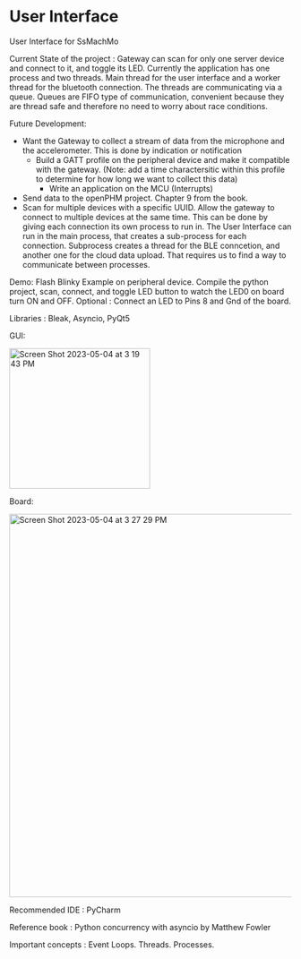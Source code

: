 # User Interface
User Interface for SsMachMo 

Current State of the project :
Gateway can scan for only one server device and connect to it, and toggle its LED.
Currently the application has one process and two threads. Main thread for the user interface and a worker thread for the bluetooth connection. The threads are communicating via a queue. Queues are FIFO type of communication, convenient because they are thread safe and therefore no need to worry about race conditions. 

Future Development: 
* Want the Gateway to collect a stream of data from the microphone and the accelerometer. This is done by indication or notification
  * Build a GATT profile on the peripheral device and make it compatible with the gateway. (Note: add a time charactersitic within this profile to determine for how long we want to collect this data)
    * Write an application on the MCU (Interrupts) 
* Send data to the openPHM project. Chapter 9 from the book.
* Scan for multiple devices with a specific UUID. Allow the gateway to connect to multiple devices at the same time. This can be done by giving each connection its own process to run in. The User Interface can run in the main process, that creates a sub-process for each connection. Subprocess creates a thread for the BLE conncetion, and another one for the cloud data upload. That requires us to find a way to communicate between processes.

Demo:
Flash Blinky Example on peripheral device. Compile the python project, scan, connect, and toggle LED button to watch the LED0 on board turn ON and OFF.
Optional : Connect an LED to Pins 8 and Gnd of the board.

Libraries : Bleak, Asyncio, PyQt5

GUI:

<img width="251" alt="Screen Shot 2023-05-04 at 3 19 43 PM" src="https://user-images.githubusercontent.com/113550223/236309644-2f8f871a-882f-4cd0-aac1-fdf41da5979c.png">

Board:

<img width="685" alt="Screen Shot 2023-05-04 at 3 27 29 PM" src="https://user-images.githubusercontent.com/113550223/236309691-10fecdff-3719-425f-97d9-e5ee8a9c0b8b.png">



Recommended IDE : PyCharm

Reference book : Python concurrency with asyncio by Matthew Fowler

Important concepts : Event Loops. Threads. Processes. 

